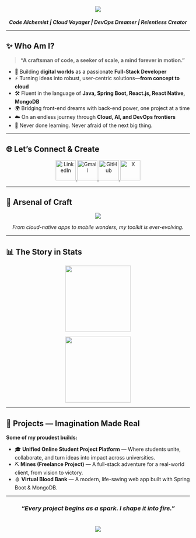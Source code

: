 <!-- Header -->
<h1 align="center">
  <img src="https://capsule-render.vercel.app/api?type=waving&color=0:00C2FF,100:7A00FF&height=150&section=header&text=Hey,%20I'm%20Parth%20👨‍💻&fontSize=40&fontColor=ffffff" />
</h1>

<p align="center">
  <em>
    <b>Code Alchemist | Cloud Voyager | DevOps Dreamer | Relentless Creator </b>
  </em>
</p>

---

## ✨ Who Am I?

> **“A craftsman of code, a seeker of scale, a mind forever in motion.”**

- 🌌 Building **digital worlds** as a passionate **Full-Stack Developer**
- ⚡ Turning ideas into robust, user-centric solutions—**from concept to cloud**
- 🛠️ Fluent in the language of **Java, Spring Boot, React.js, React Native, MongoDB**
- 🌍 Bridging front-end dreams with back-end power, one project at a time
- ☁️ On an endless journey through **Cloud, AI, and DevOps frontiers**
- 🚀 Never done learning. Never afraid of the next big thing.

---

## 🌐 Let’s Connect & Create

<p align="center">
  <a href="https://www.linkedin.com/in/parthbhende/" target="_blank">
    <img src="https://img.icons8.com/color/96/000000/linkedin.png" width="55" alt="LinkedIn"/>
  </a>
  <a href="mailto:parthbhende11@gmail.com" target="_blank">
    <img src="https://img.icons8.com/color/96/000000/gmail-new.png" width="55" alt="Gmail"/>
  </a>
  <a href="https://github.com/parth11-c" target="_blank">
    <img src="https://img.icons8.com/material-outlined/96/000000/github.png" width="55" alt="GitHub"/>
  </a>
  <a href="https://x.com" target="_blank">
    <img src="https://img.icons8.com/ios-filled/96/1DA1F2/twitter.png" width="55" alt="X"/>
  </a>
</p>

---

## 🧰 Arsenal of Craft

<p align="center">
  <img src="https://skillicons.dev/icons?i=java,spring,mysql,mongodb,react,reactnative,expo,aws,docker,supabase,git,github,postman,js&perline=8" />
</p>
<p align="center">
  <i>From cloud-native apps to mobile wonders, my toolkit is ever-evolving.</i>
</p>

---

## 📊 The Story in Stats

<p align="center">
  <img height="180" src="https://github-readme-stats.vercel.app/api/top-langs/?username=parth11-c&layout=compact&theme=tokyonight&hide_border=true" />
</p>
<p align="center">
  <img height="180" src="https://github-readme-streak-stats.herokuapp.com/?user=parth11-c&theme=tokyonight&hide_border=true" />
</p>

---

## 🚀 Projects — Imagination Made Real

**Some of my proudest builds:**

- 🎓 <b>Unified Online Student Project Platform</b> — Where students unite, collaborate, and turn ideas into impact across universities.
- ⛏ <b>Mines (Freelance Project)</b> — A full-stack adventure for a real-world client, from vision to victory.
- 🩸 <b>Virtual Blood Bank</b> — A modern, life-saving web app built with Spring Boot & MongoDB.

---

<h3 align="center"><i>“Every project begins as a spark. I shape it into fire.”</i></h3>

<!-- Footer -->
<h1 align="center">
  <img src="https://capsule-render.vercel.app/api?type=waving&color=0:7A00FF,100:00C2FF&height=120&section=footer"/>
</h1>
